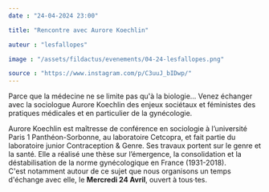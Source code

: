 ```yaml
---
date : "24-04-2024 23:00"

title: "Rencontre avec Aurore Koechlin"

auteur : "lesfallopes"

image : "/assets/fildactus/evenements/04-24-lesfallopes.png"

source : "https://www.instagram.com/p/C3uuJ_bIDwp/"
---
```


Parce que la médecine ne se limite pas qu'à la biologie... Venez échanger avec la sociologue Aurore Koechlin des enjeux sociétaux et féministes des pratiques médicales et en particulier de la gynécologie.

Aurore Koechlin est maîtresse de conférence en sociologie à l’université Paris 1 Panthéon-Sorbonne, au laboratoire Cetcopra, et fait partie du laboratoire junior Contraception & Genre. Ses travaux portent sur le genre et la santé. Elle a réalisé une thèse sur l’émergence, la consolidation et la déstabilisation de la norme gynécologique en France (1931-2018).  
C'est notamment autour de ce sujet que nous organisons un temps d'échange avec elle, le __Mercredi 24 Avril__, ouvert à tous·tes.